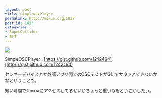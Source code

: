 ```yaml
---
layout: post
title: SimpleOSCPlayer
permalink: http://moxus.org/1027
post_id: 1027
categories: 
- SuperCollider
- 制作
---
```


![](/images/simpleplayer.png)

SimpleOSCPlayer : 
[https://gist.github.com/1242464](https://gist.github.com/1242464)

センサーデバイスとか外部アプリ間でのOSCテストがGUIでサクッとできないかなということで。

短い時間でCocoaにアクセスしてるせいかちょっと重いのをどうにかしたい。

 

 

 